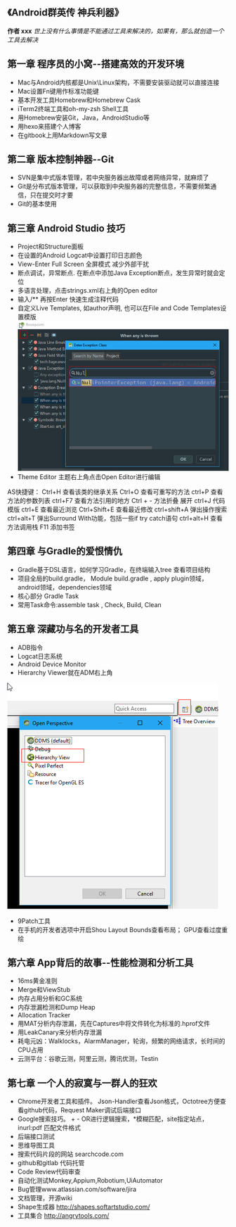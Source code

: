## 《Android群英传 神兵利器》
**作者 xxx**
*世上没有什么事情是不能通过工具来解决的，如果有，那么就创造一个工具去解决*

## 第一章 程序员的小窝--搭建高效的开发环境
- Mac与Android内核都是Unix\Linux架构，不需要安装驱动就可以直接连接
- Mac设置Fn键用作标准功能键
- 基本开发工具Homebrew和Homebrew Cask
- iTerm2终端工具和oh-my-zsh Shell工具
- 用Homebrew安装Git，Java，AndroidStudio等
- 用hexo来搭建个人博客
- 在gitbook上用Markdown写文章

## 第二章 版本控制神器--Git
- SVN是集中式版本管理，若中央服务器出故障或者网络异常，就麻烦了
- Git是分布式版本管理，可以获取到中央服务器的完整信息，不需要频繁通信，只在提交时才要
- Git的基本使用

## 第三章 Android Studio 技巧
- Project和Structure面板
- 在设置的Android Logcat中设置打印日志颜色
- View-Enter Full Screen 全屏模式 减少外部干扰
- 断点调试，异常断点. 在断点中添加Java Exception断点，发生异常时就会定位
- 多语言处理，点击strings.xml右上角的Open editor
- 输入/** 再按Enter 快速生成注释代码
- 自定义Live Templates, 如author声明, 也可以在File and Code Templates设置模版
![debug](./pictures/Debug1.png)
- Theme Editor 主题右上角点击Open Editor进行编辑

AS快捷键：
Ctrl+H  查看该类的继承关系
Ctrl+O  查看可重写的方法
ctrl+P 查看方法的参数列表
ctrl+F7 查看方法引用的地方
Ctrl + -  方法折叠 展开
ctrl+J 代码模版
ctrl+E 查看最近浏览
Ctrl+Shift+E 查看最近修改
ctrl+shift+A 弹出操作搜索
ctrl+alt+T 弹出Surround With功能，包括一些if try catch语句
ctrl+alt+H 查看方法调用栈
F11 添加书签

## 第四章 与Gradle的爱恨情仇
- Gradle基于DSL语言，如何学习Gradle，在终端输入tree 查看项目结构
- 项目全局的build.gradle， Module build.gradle , apply plugin领域，android领域，dependencies领域
- 核心部分 Gradle Task
- 常用Task命令:assemble task , Check, Build, Clean

## 第五章 深藏功与名的开发者工具
- ADB指令
- Logcat日志系统
- Android Device Monitor
- Hierarchy Viewer就在ADM右上角

![Hierarchy](./pictures/ADM1.png)
- 9Patch工具
- 在手机的开发者选项中开启Shou Layout Bounds查看布局； GPU查看过度重绘

## 第六章 App背后的故事--性能检测和分析工具
- 16ms黄金准则
- Merge和ViewStub
- 内存占用分析和GC系统
- 内存泄漏检测和Dump Heap
- Allocation Tracker
- 用MAT分析内存泄漏，先在Captures中将文件转化为标准的.hprof文件
- 用LeakCanary来分析内存泄漏
- 耗电元凶：Walklocks，AlarmManager，轮询，频繁的网络请求，长时间的CPU占用
- 云测平台：谷歌云测，阿里云测，腾讯优测，Testin

## 第七章 一个人的寂寞与一群人的狂欢
- Chrome开发者工具和插件。 Json-Handler查看Json格式，Octotree方便查看github代码，Request Maker调试后端接口
- Google搜索技巧。 + - OR进行逻辑搜索，*模糊匹配，site指定站点，inurl:pdf 匹配文件格式
- 后端接口测试
- 思维导图工具
- 搜索代码片段的网站 searchcode.com
- github和gitlab 代码托管
- Code Review代码审查
- 自动化测试Monkey,Appium,Robotium,UiAutomator
- Bug管理www.atlassian.com/software/jira
- 文档管理，开源wiki
- Shape生成器 http://shapes.softartstudio.com/
- 工具集合 http://angrytools.com/